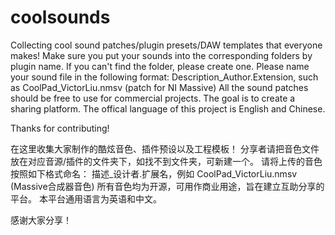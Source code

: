 # coolsounds
Collecting cool sound patches/plugin presets/DAW templates that everyone makes!
Make sure you put your sounds into the corresponding folders by plugin name. If you can't find the folder, please create one.
Please name your sound file in the following format:  Description_Author.Extension, such as CoolPad_VictorLiu.nmsv (patch for NI Massive)
All the sound patches should be free to use for commercial projects. The goal is to create a sharing platform.
The offical language of this project is English and Chinese.

Thanks for contributing!

在这里收集大家制作的酷炫音色、插件预设以及工程模板！
分享者请把音色文件放在对应音源/插件的文件夹下，如找不到文件夹，可新建一个。
请将上传的音色按照如下格式命名： 描述_设计者.扩展名，例如 CoolPad_VictorLiu.nmsv (Massive合成器音色)
所有音色均为开源，可用作商业用途，旨在建立互助分享的平台。
本平台通用语言为英语和中文。

感谢大家分享！

